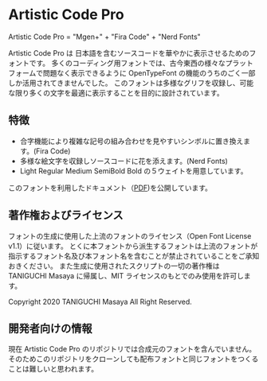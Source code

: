 # Artistic Code Pro

Artistic Code Pro = "Mgen+" + "Fira Code" + "Nerd Fonts"

Artistic Code Pro は 日本語を含むソースコードを華やかに表示させるためのフォントです。
多くのコーディング用フォントでは、古今東西の様々なプラットフォームで問題なく表示できるように OpenTypeFont の機能のうちのごく一部しか活用されてきませんでした。
このフォントは多様なグリフを収録し、可能な限り多くの文字を最適に表示することを目的に設計されています。

## 特徴

- 合字機能により複雑な記号の組み合わせを見やすいシンボルに置き換えます。(Fira Code)
- 多様な絵文字を収録しソースコードに花を添えます。(Nerd Fonts)
- Light Regular Medium SemiBold Bold の５ウェイトを用意しています。

このフォントを利用したドキュメント（[PDF](https://github.com/tani/artistic-code-pro/releases/download/v0.001/preview.pdf))を公開しています。


## 著作権およびライセンス

フォントの生成に使用した上流のフォントのライセンス（Open Font License v1.1）に従います。
とくに本フォントから派生するフォントは上流のフォントが指示するフォント名及び本フォント名を含むことが禁止されていることをご承知おきください。
また生成に使用されたスクリプトの一切の著作権は TANIGUCHI Masaya に帰属し、MIT ライセンスのもとでのみ使用を許可します。

Copyright 2020 TANIGUCHI Masaya All Right Reserved.

## 開発者向けの情報

現在 Artistic Code Pro のリポジトリでは合成元のフォントを含んでいません。
そのためこのリポジトリをクローンしても配布フォントと同じフォントをつくることは難しいと思われます。
